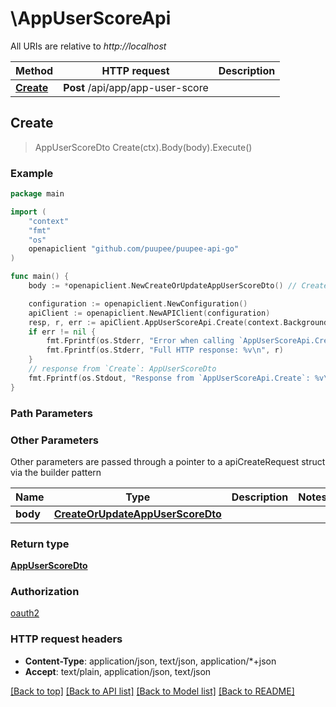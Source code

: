 # \AppUserScoreApi

All URIs are relative to *http://localhost*

Method | HTTP request | Description
------------- | ------------- | -------------
[**Create**](AppUserScoreApi.md#Create) | **Post** /api/app/app-user-score | 



## Create

> AppUserScoreDto Create(ctx).Body(body).Execute()



### Example

```go
package main

import (
    "context"
    "fmt"
    "os"
    openapiclient "github.com/puupee/puupee-api-go"
)

func main() {
    body := *openapiclient.NewCreateOrUpdateAppUserScoreDto() // CreateOrUpdateAppUserScoreDto |  (optional)

    configuration := openapiclient.NewConfiguration()
    apiClient := openapiclient.NewAPIClient(configuration)
    resp, r, err := apiClient.AppUserScoreApi.Create(context.Background()).Body(body).Execute()
    if err != nil {
        fmt.Fprintf(os.Stderr, "Error when calling `AppUserScoreApi.Create``: %v\n", err)
        fmt.Fprintf(os.Stderr, "Full HTTP response: %v\n", r)
    }
    // response from `Create`: AppUserScoreDto
    fmt.Fprintf(os.Stdout, "Response from `AppUserScoreApi.Create`: %v\n", resp)
}
```

### Path Parameters



### Other Parameters

Other parameters are passed through a pointer to a apiCreateRequest struct via the builder pattern


Name | Type | Description  | Notes
------------- | ------------- | ------------- | -------------
 **body** | [**CreateOrUpdateAppUserScoreDto**](CreateOrUpdateAppUserScoreDto.md) |  | 

### Return type

[**AppUserScoreDto**](AppUserScoreDto.md)

### Authorization

[oauth2](../README.md#oauth2)

### HTTP request headers

- **Content-Type**: application/json, text/json, application/*+json
- **Accept**: text/plain, application/json, text/json

[[Back to top]](#) [[Back to API list]](../README.md#documentation-for-api-endpoints)
[[Back to Model list]](../README.md#documentation-for-models)
[[Back to README]](../README.md)


